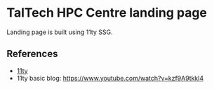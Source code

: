 # TalTech HPC Centre landing page

Landing page is built using 11ty SSG.

## References

- [11ty](https://www.11ty.dev/)
- 11ty basic blog: https://www.youtube.com/watch?v=kzf9A9tkkl4
